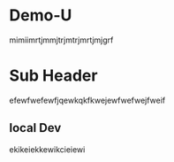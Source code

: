 # Demo-U


mimiimrtjmmjtrjmtrjmrtjmjgrf


# Sub Header 

efewfwefewfjqewkqkfkwejewfwefwejfweif


## local Dev

ekikeiekkewikcieiewi

